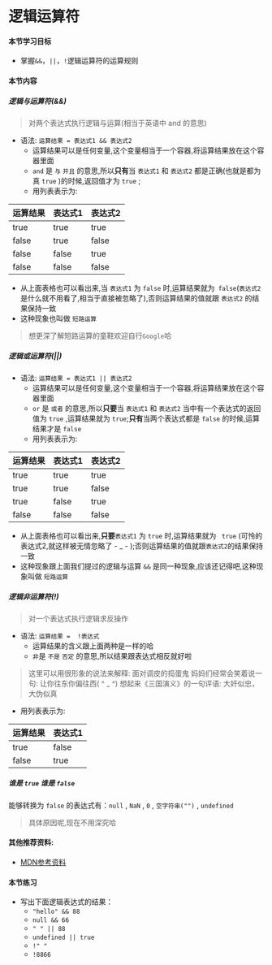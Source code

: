 # 逻辑运算符

#### 本节学习目标
* 掌握`&&`，`||`，`!`逻辑运算符的运算规则

#### 本节内容

##### 逻辑与运算符(&&)
> 对两个表达式执行逻辑与运算(相当于英语中 and 的意思)

* 语法: `运算结果 = 表达式1 && 表达式2`
  * 运算结果可以是任何变量,这个变量相当于一个容器,将运算结果放在这个容器里面
  * `and` 是 `与`  `并且` 的意思,所以**只有**当 `表达式1` 和 `表达式2` 都是正确(也就是都为真 `true` )的时候,返回值才为 `true` ;
  * 用列表表示为:

运算结果  |  表达式1  |  表达式2  
------  |  -------  |  ------
true  |  true  |  true
false  |  true |  false
false  |  false  |  true
false  |  false  |  false

  * 从上面表格也可以看出来,当 `表达式1` 为 `false` 时,运算结果就为` false`(`表达式2`是什么就不用看了,相当于直接被忽略了),否则运算结果的值就跟 `表达式2` 的结果保持一致
  * 这种现象也叫做  `短路运算`
  > 想更深了解短路运算的童鞋欢迎自行`Google`哈

##### 逻辑或运算符(||)
* 语法: `运算结果 = 表达式1 || 表达式2`
  * 运算结果可以是任何变量,这个变量相当于一个容器,将运算结果放在这个容器里面
  * `or` 是 `或者` 的意思,所以**只要**当 `表达式1` 和 `表达式2` 当中有一个表达式的返回值为 `true` ,运算结果就为 `true`;**只有**当两个表达式都是 `false` 的时候,运算结果才是 `false`
  * 用列表表示为:

运算结果  |  表达式1  |  表达式2  
------  |  -------  |  ------
true  |  true  |  true
true  |  true |  false
true  |  false  |  true
false  |  false  |  false
  * 从上面表格也可以看出来,**只要**`表达式1` 为 `true` 时,运算结果就为 ` true` (可怜的表达式2,就这样被无情忽略了 - _ - );否则运算结果的值就跟`表达式2`的结果保持一致
  * 这种现象跟上面我们提过的逻辑与运算  `&&` 是同一种现象,应该还记得吧,这种现象叫做 `短路运算`

##### 逻辑非运算符(!)
> 对一个表达式执行逻辑求反操作

* 语法: `运算结果 =  !表达式`
  * 运算结果的含义跟上面两种是一样的哈
  * `非`是 `不是` `否定` 的意思,所以结果跟表达式相反就好啦
> 这里可以用很形象的说法来解释: 面对调皮的捣蛋鬼  妈妈们经常会笑着说一句:  让你往东你偏往西( ^ _ ^)
> 想起来《三国演义》的一句评语: 大奸似忠，大伪似真

  * 用列表表示为:

运算结果  |  表达式1  
------  |  -------  
true  |  false 
false  |  true  

##### 谁是 `true`  谁是 `false`

能够转换为 `false` 的表达式有：`null` , `NaN` , `0` , `空字符串("")` , `undefined`
> 具体原因呢,现在不用深究哈

#### 其他推荐资料: 
* [MDN参考资料](https://developer.mozilla.org/zh-CN/docs/Web/JavaScript/Reference/Operators/Logical_Operators)

#### 本节练习
* 写出下面逻辑表达式的结果：
  * `"hello" && 88`
  * `null && 66`	
  * `" " || 88`
  * `undefined || true`
  * `!" "`
  * `!8866`
